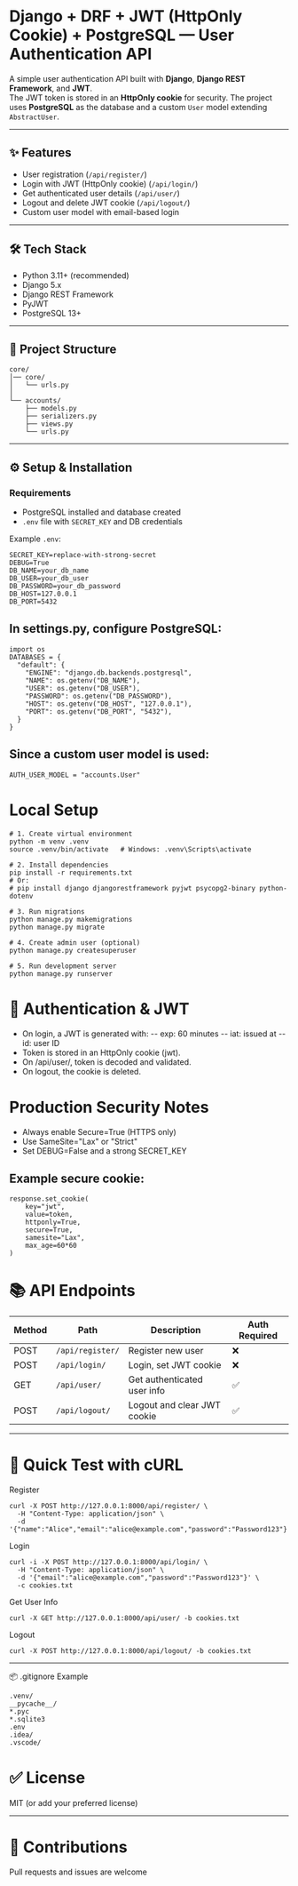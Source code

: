 ﻿# Django + DRF + JWT (HttpOnly Cookie) + PostgreSQL — User Authentication API

A simple user authentication API built with **Django**, **Django REST Framework**, and **JWT**.  
The JWT token is stored in an **HttpOnly cookie** for security. The project uses **PostgreSQL** as the database and a custom `User` model extending `AbstractUser`.

---

## ✨ Features
- User registration (`/api/register/`)
- Login with JWT (HttpOnly cookie) (`/api/login/`)
- Get authenticated user details (`/api/user/`)
- Logout and delete JWT cookie (`/api/logout/`)
- Custom user model with email-based login

---

## 🛠 Tech Stack
- Python 3.11+ (recommended)
- Django 5.x
- Django REST Framework
- PyJWT
- PostgreSQL 13+

---

## 📂 Project Structure

```plaintext
core/
│── core/
│   └── urls.py
│
└── accounts/
    ├── models.py
    ├── serializers.py
    ├── views.py
    └── urls.py
```

---

## ⚙️ Setup & Installation

### Requirements
- PostgreSQL installed and database created
- `.env` file with `SECRET_KEY` and DB credentials

Example `.env`:
``` #env
SECRET_KEY=replace-with-strong-secret
DEBUG=True
DB_NAME=your_db_name
DB_USER=your_db_user
DB_PASSWORD=your_db_password
DB_HOST=127.0.0.1
DB_PORT=5432
```

## In settings.py, configure PostgreSQL:
```
import os
DATABASES = {
  "default": {
    "ENGINE": "django.db.backends.postgresql",
    "NAME": os.getenv("DB_NAME"),
    "USER": os.getenv("DB_USER"),
    "PASSWORD": os.getenv("DB_PASSWORD"),
    "HOST": os.getenv("DB_HOST", "127.0.0.1"),
    "PORT": os.getenv("DB_PORT", "5432"),
  }
}
```
## Since a custom user model is used:
```
AUTH_USER_MODEL = "accounts.User"
```
# Local Setup
```
# 1. Create virtual environment
python -m venv .venv
source .venv/bin/activate   # Windows: .venv\Scripts\activate

# 2. Install dependencies
pip install -r requirements.txt
# Or:
# pip install django djangorestframework pyjwt psycopg2-binary python-dotenv

# 3. Run migrations
python manage.py makemigrations
python manage.py migrate

# 4. Create admin user (optional)
python manage.py createsuperuser

# 5. Run development server
python manage.py runserver
```

# 🔐 Authentication & JWT

- On login, a JWT is generated with:
-- exp: 60 minutes
-- iat: issued at
-- id: user ID
- Token is stored in an HttpOnly cookie (jwt).
- On /api/user/, token is decoded and validated.
- On logout, the cookie is deleted.
# Production Security Notes
- Always enable Secure=True (HTTPS only)
- Use SameSite="Lax" or "Strict"
- Set DEBUG=False and a strong SECRET_KEY
## Example secure cookie:

```
response.set_cookie(
    key="jwt",
    value=token,
    httponly=True,
    secure=True,
    samesite="Lax",
    max_age=60*60
)
```
# 📚 API Endpoints
| Method | Path             | Description                 | Auth Required |
| ------ | ---------------- | --------------------------- | ------------- |
| POST   | `/api/register/` | Register new user           | ❌             |
| POST   | `/api/login/`    | Login, set JWT cookie       | ❌             |
| GET    | `/api/user/`     | Get authenticated user info | ✅             |
| POST   | `/api/logout/`   | Logout and clear JWT cookie | ✅             |

---

# 🧪 Quick Test with cURL
Register
```
curl -X POST http://127.0.0.1:8000/api/register/ \
  -H "Content-Type: application/json" \
  -d '{"name":"Alice","email":"alice@example.com","password":"Password123"}'
```
Login
```
curl -i -X POST http://127.0.0.1:8000/api/login/ \
  -H "Content-Type: application/json" \
  -d '{"email":"alice@example.com","password":"Password123"}' \
  -c cookies.txt
```
Get User Info
```
curl -X GET http://127.0.0.1:8000/api/user/ -b cookies.txt
```
Logout
```
curl -X POST http://127.0.0.1:8000/api/logout/ -b cookies.txt
```

---

📦 .gitignore Example
```
.venv/
__pycache__/
*.pyc
*.sqlite3
.env
.idea/
.vscode/
```

# ✅ License
MIT (or add your preferred license)

---

# 🤝 Contributions
Pull requests and issues are welcome

